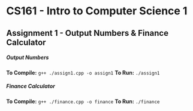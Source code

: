 # CS161 - Intro to Computer Science 1
## Assignment 1 - Output Numbers & Finance Calculator
##### Output Numbers
**To Compile:** `g++ ./assign1.cpp -o assign1`
**To Run:** `./assign1`

##### Finance Calculator
**To Compile:** `g++ ./finance.cpp -o finance`
**To Run:** `./finance`
